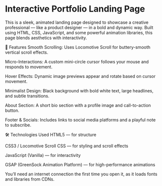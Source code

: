 # Interactive Portfolio Landing Page

This is a sleek, animated landing page designed to showcase a creative professional — like a product designer — in a bold and dynamic way. Built using HTML, CSS, JavaScript, and some powerful animation libraries, this page blends aesthetics with interactivity.

🧩 Features
Smooth Scrolling: Uses Locomotive Scroll for buttery-smooth vertical scroll effects.

Micro-Interactions: A custom mini-circle cursor follows your mouse and responds to movement.

Hover Effects: Dynamic image previews appear and rotate based on cursor movement.

Minimalist Design: Black background with bold white text, large headlines, and subtle transitions.

About Section: A short bio section with a profile image and call-to-action button.

Footer & Socials: Includes links to social media platforms and a playful note to subscribe.

🛠️ Technologies Used
HTML5 — for structure

CSS3 / Locomotive Scroll CSS — for styling and scroll effects

JavaScript (Vanilla) — for interactivity

GSAP (GreenSock Animation Platform) — for high-performance animations

You’ll need an internet connection the first time you open it, as it loads fonts and libraries from CDNs.


